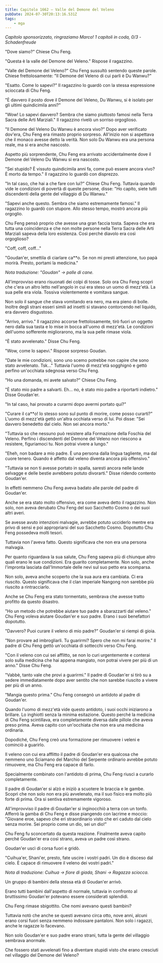 ```yaml
---
title: Capitolo 1662 – Valle del Demone del Veleno
pubDate: 2024-07-30T20:13:16.531Z
tags:
    - mga
---
```



<em>Capitolo sponsorizzato, ringraziamo Marco!
1 capitoli in coda, 0/3
-Schadenfreude</em>


"Dove siamo?" Chiese Chu Feng.


"Questa è la valle del Demone del Veleno." Rispose il ragazzino.


"Valle del Demone del Veleno?" Chu Feng sussultò sentendo queste parole. Chiese frettolosamente: "Il Demone del Veleno di cui parli è Du Wanwu?"


"Esatto. Come lo sapevi?" Il ragazzino lo guardò con la stessa espressione scioccata di Chu Feng.


"È davvero il posto dove il Demone del Veleno, Du Wanwu, si è isolato per gli ultimi quindicimila anni?"


"Wow! Lo sapevi davvero? Sembra che siamo piuttosto famosi nella Terra Sacra delle Arti Marziali." Il ragazzino rivelò un sorriso orgoglioso.


"Il Demone del Veleno Du Wanwu è ancora vivo?" Dopo aver verificato dov'era, Chu Feng era rimasto proprio sorpreso. All'inizio non si aspettava che il monaco avesse detto la verità. Non solo Du Wanwu era una persona reale, ma si era anche nascosto.


Aspetto più sorprendente, Chu Feng era arrivato accidentalmente dove il Demone del Veleno Du Wanwu si era nascosto.


"Sei stupido? È vissuto quindicimila anni fa, come può essere ancora vivo? È morto da tempo." Il ragazzino lo guardò con disprezzo.


"In tal caso, che hai a che fare con lui?" Chiese Chu Feng. Tuttavia quando vide le condizioni di povertà di queste persone, disse: "Ho capito, siete tutti discendenti della gente del villaggio di Du Wanwu."


"Sapevi anche questo. Sembra che siamo estremamente famosi." Il ragazzino lo guardò con stupore. Allo stesso tempo, mostrò ancora più orgoglio.


Chu Feng pensò proprio che avesse una gran faccia tosta. Sapeva che era tutta una coincidenza e che non molte persone nella Terra Sacra delle Arti Marziali sapeva della loro esistenza. Così perché diavolo era così orgoglioso?


"Coff, coff, coff..."


"Goudan'er, smettila di ciarlare ca**o. Se non mi presti attenzione, tuo papà morirà. Presto, portami la medicina."


<em>Nota traduzione: "Goudan" -> palle di cane.</em>


All'improvviso erano risuonati dei colpi di tosse. Solo ora Chu Feng scoprì che c'era un altro letto nell'angolo in cui era steso un uomo di mezz'età. La sua pelle era viola. Tossiva violentemente e vomitava sangue.


Non solo il sangue che stava vomitando era nero, ma era pieno di bolle. Inoltre degli strani esseri simili ad insetti si stavano contorcendo nel liquido, era davvero disgustoso.


"Arrivo, arrivo." Il ragazzino accorse frettolosamente, tirò fuori un oggetto nero dalla sua tasta e lo mise in bocca all'uomo di mezz'età. Le condizioni dell'uomo sofferente migliorarono, ma la sua pelle rimase viola.


"È stato avvelenato." Disse Chu Feng.


"Wow, come lo sapevi." Rispose sorpreso Goudan.


"Date le mie condizioni, sono uno scemo potrebbe non capire che sono stato avvelenato. Tsk..." Tuttavia l'uomo di mezz'età sogghignò e gettò perfino un'occhiata sdegnosa verso Chu Feng.


"Ho una domanda, mi avete salvato?" Chiese Chu Feng.


"È stato mio padre a salvarti. Eh... no, è stato mio padre a riportarti indietro." Disse Goudan'er.


"In tal caso, hai provato a curarmi dopo avermi portato qui?"


"Curare il ca**o! Io stesso sono sul punto di morire, come posso curarti?" L'uomo di mezz'età gettò un'altra occhiata verso di lui. Poi disse: "Sei davvero benedetto dal cielo. Non sei ancora morto."


"Tuttavia so che nessuno può resistere alla Formazione della Foschia del Veleno. Perfino i discendenti del Demone del Veleno non riescono a resistere, figuriamoci tu. Non potrai vivere a lungo."


"Eheh, non badare a mio padre. È una persona dalla lingua tagliente, ma dal cuore tenero. Quando è affetto dal veleno diventa ancora più offensivo."


"Tuttavia se non ti avesse portato in spalla, saresti ancora nelle lande selvagge e delle bestie avrebbero potuto divorarti." Disse ridendo contento Goudan'er.


In effetti nemmeno Chu Feng aveva badato alle parole del padre di Goudan'er.


Anche se era stato molto offensivo, era come aveva detto il ragazzino. Non solo, non aveva derubato Chu Feng del suo Sacchetto Cosmo o dei suoi altri averi.


Se avesse avuto intenzioni malvagie, avrebbe potuto ucciderlo mentre era privo di sensi e poi appropriarsi del suo Sacchetto Cosmo. Dopotutto Chu Feng possedeva molti tesori.


Tuttavia non l'aveva fatto. Questo significava che non era una persona malvagia.


Per quanto riguardava la sua salute, Chu Feng sapeva più di chiunque altro quali erano le sue condizioni. Era guarito completamente. Non solo, anche l'impronta lasciata dall'Immortale delle nevi sul suo petto era scomparsa.


Non solo, aveva anche scoperto che la sua aura era cambiata. Ci era riuscito. Questo significava che il clan imperiale Nangong non sarebbe più riuscito a rintracciarlo.


Anche se Chu Feng era stato tormentato, sembrava che avesse tratto profitto da questo disastro.


"Ho un metodo che potrebbe aiutare tuo padre a sbarazzarti dal veleno." Chu Feng voleva aiutare Goudan'er e suo padre. Erano i suoi benefattori dopotutto.


"Davvero? Puoi curare il veleno di mio padre?" Goudan'er si riempì di gioia.


"Non provare ad imbrogliarli. Tu guarirmi? Spero che non mi farai morire." Il padre di Chu Feng gettò un'occhiata di sottecchi verso Chu Feng.


"Con il veleno con cui sei afflitto, se non lo curi urgentemente e conterai solo sulla medicina che hai appena mangiato, non potrai vivere per più di un anno." Disse Chu Feng.


"Vabbè, tanto vale che provi a guarirmi." Il padre di Goudan'er si tirò su a sedere immediatamente dopo aver sentito che non sarebbe riuscito a vivere per più di un anno.


"Mangia questo prima." Chu Feng consegnò un antidoto al padre di Goudan'er.


Quando l'uomo di mezz'età vide questo antidoto, i suoi occhi iniziarono a brillare. Lo inghiottì senza la minima esitazione. Questo perché la medicina di Chu Feng scintillava, era completamente diversa dalle pillole che aveva preso prima. Aveva capito con un'occhiata che non era una medicina ordinaria.


Dopodiché, Chu Feng creò una formazione per rimuovere i veleni e cominciò a guarirlo.


Il veleno con cui era afflitto il padre di Goudan'er era qualcosa che nemmeno uno Sciamano del Marchio del Serpente ordinario avrebbe potuto rimuovere, ma Chu Feng era capace di farlo.


Specialmente combinato con l'antidoto di prima, Chu Feng riuscì a curarlo completamente.


Il padre di Goudan'er si alzò e iniziò a scuotere le braccia e le gambe. Scoprì che non solo non era più avvelenato, ma il suo fisico era molto più forte di prima. Ora si sentiva estremamente vigoroso.


All'improvviso il padre di Goudan'er si inginocchiò a terra con un tonfo. Afferrò la gamba di Chu Feng e disse piangendo con lacrime e moccio: "Giovane eroe, sapevo che eri straordinario visto che eri caduto dal cielo senza morire. Sei proprio come un dio, sei un dio!"


Chu Feng fu sconcertato da questa reazione. Finalmente aveva capito perché Goudan'er era così strano, aveva un padre così strano.


Goudan'er uscì di corsa fuori e gridò.


"Cuihua'er, Shani'er, presto, fate uscire i vostri padri. Un dio è disceso dal cielo. È capace di rimuovere il veleno dei vostri padri."


<em>Nota di traduzione: Cuihua -> fiore di giada, Shani -> Ragazza sciocca.</em>


Un gruppo di bambini della stessa età di Goudan'er arrivò.


Erano tutti bambini dall'aspetto di normale, tuttavia in confronto al bruttissimo Goudan'er potevano essere considerati splendidi.


Chu Feng rimase sbigottito. Che nomi avevano questi bambini?


Tuttavia notò che anche se questi avevano circa otto, nove anni, alcuni erano corsi fuori senza nemmeno indossare pantaloni. Non solo i ragazzi, anche le ragazze lo facevano.


Non solo Goudan'er e suo padre erano strani, tutta la gente del villaggio sembrava anormale.


Che fossero stati avvelenati fino a diventare stupidi visto che erano cresciuti nel villaggio del Demone del Veleno?
                                


                                



